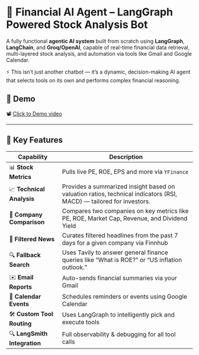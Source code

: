 # 💸 Financial AI Agent – LangGraph Powered Stock Analysis Bot

A fully functional **agentic AI system** built from scratch using **LangGraph**, **LangChain**, and **Groq/OpenAI**, capable of real-time financial data retrieval, multi-layered stock analysis, and automation via tools like Gmail and Google Calendar.

⚡ This isn’t just another chatbot — it’s a dynamic, decision-making AI agent that selects tools on its own and performs complex financial reasoning.


## 🚀 Demo

📽️ [Click to Demo video](https://drive.google.com/file/d/1yooHb-xYiiCwTRiFTDzCbb9kNMlQl7E7/view?usp=sharing)

---

## 🧠 Key Features

| Capability | Description |
|-----------|-------------|
| 📊 **Stock Metrics** | Pulls live PE, ROE, EPS and more via `YFinance` |
| 📈 **Technical Analysis** | Provides a summarized insight based on valuation ratios, technical indicators (RSI, MACD) — tailored for investors. |
| 🧾 **Company Comparison** | Compares two companies on key metrics like PE, ROE, Market Cap, Revenue, and Dividend Yield |
| 📰 **Filtered News** | Curates filtered headlines from the past 7 days for a given company via Finnhub |
| 🔍 **Fallback Search** | Uses Tavily to answer general finance queries like “What is ROE?” or “US inflation outlook.” |
| ✉️ **Email Reports** | Auto-sends financial summaries via your Gmail |
| 📅 **Calendar Events** | Schedules reminders or events using Google Calendar |
| 🛠️ **Custom Tool Routing** | Uses LangGraph to intelligently pick and execute tools |
| 🔍 **LangSmith Integration** | Full observability & debugging for all tool calls |



